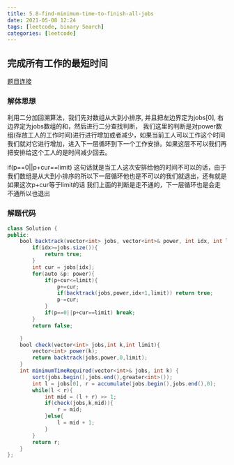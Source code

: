 ```yaml
---
title: 5.8-find-minimum-time-to-finish-all-jobs 
date: 2021-05-08 12:24
tags: [leetcode, binary Search]
categories: [leetcode] 
---
```


## 完成所有工作的最短时间
[题目连接](https://leetcode-cn.com/problems/find-minimum-time-to-finish-all-jobs/) 


### 解体思想

利用二分加回溯算法，我们先对数组从大到小排序, 并且把左边界定为jobs[0], 右边界定为jobs数组的和，然后进行二分查找判断， 我们这里的判断是对power数组(存放工人的工作时间)进行进行增加或者减少，如果当前工人可以工作这个时间我们就对它进行增加，进入下一层循环到下一个工作安排。如果这层不可以我们再把安排给这个工人的是时间减少回去。

if(p==0||p+cur==limit) 这句话就是当工人这次安排给他的时间不可以的话，由于我们数组是从大到小排序的所以下一层循环他也是不可以的我们就退出，还有就是如果这次p+cur等于limit的话 我们上面的判断是走不通的，下一层循环也是会走不通所以也退出



### 解题代码


```java
class Solution {
public:
    bool backtrack(vector<int> jobs, vector<int>& power, int idx, int limit){
        if(idx>=jobs.size()){
            return true;
        }
        int cur = jobs[idx];
        for(auto &p: power){
            if(p+cur<=limit){
                p+=cur;
                if(backtrack(jobs,power,idx+1,limit)) return true;
                p-=cur;
            }
            if(p==0||p+cur==limit) break;
        }
        return false;

    }
    bool check(vector<int> jobs,int k,int limit){
        vector<int> power(k);
        return backtrack(jobs,power,0,limit);
    }
    int minimumTimeRequired(vector<int>& jobs, int k) {
        sort(jobs.begin(),jobs.end(),greater<int>());
        int l = jobs[0], r = accumulate(jobs.begin(),jobs.end(),0);
        while(l < r){
            int mid = (l + r) >> 1;
            if(check(jobs,k,mid)){
                r = mid;
            }else{
                l = mid + 1;
            }
        }
        return r;
    }
};
```

